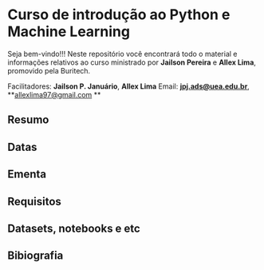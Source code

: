 # Curso de introdução ao Python e Machine Learning
Seja bem-vindo!!! Neste repositório você encontrará todo o material e informações relativos ao curso ministrado por **Jailson Pereira** e **Allex Lima**, promovido pela Buritech.

Facilitadores: **Jailson P. Januário**, **Allex Lima**
Email: **jpj.ads@uea.edu.br**, **allexlima97@gmail.com **

## Resumo

## Datas

## Ementa

## Requisitos

## Datasets, notebooks e etc

## Bibiografia
